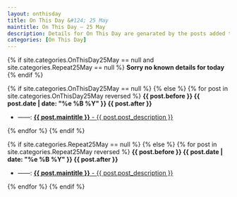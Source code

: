```yaml
---
layout: onthisday
title: On This Day &#124; 25 May
maintitle: On This Day — 25 May
description: Details for On This Day are genarated by the posts added to the website so the content is subject to changes/updates over time.
categories: [On This Day]
---
```


{% if site.categories.OnThisDay25May == null and site.categories.Repeat25May == null %}
<strong>Sorry no known details for today</strong>
{% endif %}

{% if site.categories.OnThisDay25May == null %}
{% else %}
{% for post in site.categories.OnThisDay25May reversed %}
<strong>{{ post.before }} {{ post.date | date: "%e %B %Y" }} {{ post.after }}</strong>
<ul>
<li> ——: <a href="{{ post.url }}"><strong>{{ post.maintitle }}</strong> - {{ post.post_description }}</a></li>
</ul>
{% endfor %}
{% endif %}

{% if site.categories.Repeat25May == null %}
{% else %}
{% for post in site.categories.Repeat25May reversed %}
<strong>{{ post.before }} {{ post.date | date: "%e %B %Y" }} {{ post.after }}</strong>
<ul>
<li> ——: <a href="{{ post.url }}"><strong>{{ post.maintitle }}</strong> - {{ post.post_description }}</a></li>
</ul>
{% endfor %}
{% endif %}
